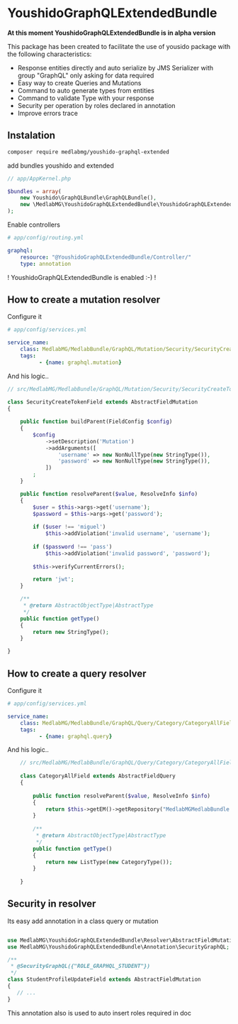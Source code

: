 YoushidoGraphQLExtendedBundle
=============================

**At this moment YoushidoGraphQLExtendedBundle is in alpha version**

This package has been created to facilitate the use of 
yousido package with the following characteristics:

- Response entities directly and auto serialize by JMS Serializer with group "GraphQL" only asking for data required
- Easy way to create Queries and Mutations
- Command to auto generate types from entities
- Command to validate Type with your response
- Security per operation by roles declared in annotation
- Improve errors trace

Instalation
------------------------------

```bash
composer require medlabmg/youshido-graphql-extended
```

add bundles youshido and extended
 
```php
// app/AppKernel.php

$bundles = array(
    new Youshido\GraphQLBundle\GraphQLBundle(),
    new \MedlabMG\YoushidoGraphQLExtendedBundle\YoushidoGraphQLExtendedBundle(),
);
```

Enable controllers

```yaml
# app/config/routing.yml

graphql:
    resource: "@YoushidoGraphQLExtendedBundle/Controller/"
    type: annotation
```

! YoushidoGraphQLExtendedBundle is enabled :-) !

How to create a mutation resolver
------------------------------

Configure it

```yaml
# app/config/services.yml

service_name:
    class: MedlabMG/MedlabBundle/GraphQL/Mutation/Security/SecurityCreateTokenField
    tags:
          - {name: graphql.mutation}

```

And his logic..

```php
// src/MedlabMG/MedlabBundle/GraphQL/Mutation/Security/SecurityCreateTokenField.php
    
class SecurityCreateTokenField extends AbstractFieldMutation
{

    public function buildParent(FieldConfig $config)
    {
        $config
            ->setDescription('Mutation')
            ->addArguments([
                'username' => new NonNullType(new StringType()),
                'password' => new NonNullType(new StringType()),
            ])
        ;
    }

    public function resolveParent($value, ResolveInfo $info)
    {
        $user = $this->args->get('username');
        $password = $this->args->get('password');
        
        if ($user !== 'miguel')
            $this->addViolation('invalid username', 'username');
         
        if ($password !== 'pass') 
            $this->addViolation('invalid password', 'password');
            
        $this->verifyCurrentErrors();

        return 'jwt';
    }

    /**
     * @return AbstractObjectType|AbstractType
     */
    public function getType()
    {
        return new StringType();
    }

}
```

 How to create a query resolver
------------------------------

Configure it

```yaml
# app/config/services.yml

service_name:
    class: MedlabMG/MedlabBundle/GraphQL/Query/Category/CategoryAllField
    tags:
          - {name: graphql.query}

```

And his logic..

```php
    // src/MedlabMG/MedlabBundle/GraphQL/Query/Category/CategoryAllField.php
    
    class CategoryAllField extends AbstractFieldQuery
    {
    
        public function resolveParent($value, ResolveInfo $info)
        {
            return $this->getEM()->getRepository("MedlabMGMedlabBundle:Category")->findAll();
        }
    
        /**
         * @return AbstractObjectType|AbstractType
         */
        public function getType()
        {
            return new ListType(new CategoryType());
        }
    
    }
```

 Security in resolver
---------------------

Its easy add annotation in a class query or mutation 

```php

use MedlabMG\YoushidoGraphQLExtendedBundle\Resolver\AbstractFieldMutation;
use MedlabMG\YoushidoGraphQLExtendedBundle\Annotation\SecurityGraphQL;

/**
 * @SecurityGraphQL({"ROLE_GRAPHQL_STUDENT"})
 */
class StudentProfileUpdateField extends AbstractFieldMutation
{
   // ...
}
```

This annotation also is used to auto insert roles required in doc
